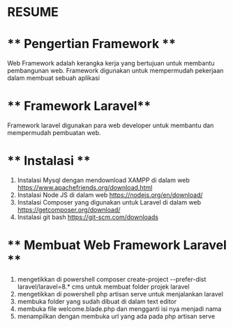 # RESUME

# ** Pengertian Framework **

Web Framework adalah kerangka kerja yang bertujuan untuk membantu pembangunan web. Framework digunakan untuk mempermudah pekerjaan dalam membuat sebuah aplikasi

# ** Framework Laravel**

Framework laravel digunakan para web developer untuk membantu dan mempermudah pembuatan web.

# ** Instalasi **

1. Instalasi Mysql dengan mendownload XAMPP di dalam web https://www.apachefriends.org/download.html
2. Instalasi Node JS di dalam web https://nodejs.org/en/download/
3. Instalasi Composer yang digunakan untuk Laravel di dalam web https://getcomposer.org/download/
4. Instalasi git bash https://git-scm.com/downloads

# ** Membuat Web Framework Laravel **

1. mengetikkan di powershell composer create-project --prefer-dist laravel/laravel=8.\* cms untuk membuat folder projek laravel
2. mengetikkan di powershell php artisan serve untuk menjalankan laravel
3. membuka folder yang sudah dibuat di dalam text editor
4. membuka file welcome.blade.php dan mengganti isi nya menjadi nama
5. menampilkan dengan membuka url yang ada pada php artisan serve
